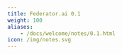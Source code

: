 ```yaml
---
title: Federator.ai 0.1
weight: 100
aliases:
    - /docs/welcome/notes/0.1.html
icon: /img/notes.svg
---
```

